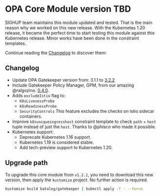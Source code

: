 # OPA Core Module version TBD

SIGHUP team maintains this module updated and tested. That is the main reason why we worked on this new release.
With the Kubernetes 1.20 release, it became the perfect time to start testing this module against this Kubernetes
release. Minor works have been done in the constraint templates.

Continue reading the [Changelog](#changelog) to discover them:

## Changelog

- Update OPA Gatekeeper version from: 3.1.1 to [3.2.2](https://github.com/open-policy-agent/gatekeeper/releases/tag/v3.2.2)
- Include Gatekeeper Policy Manager, GPM, from our amazing @ralgozino. [0.4.0](https://github.com/sighupio/gatekeeper-policy-manager/releases/tag/v0.4.0).
- Adds `excludeIstio` flag to:
  - `K8sLivenessProbe`
  - `K8sReadinessProbe`
  - `SecurityControls`
  This feature excludes the checks on istio sidecar containers.
- Improve `k8suniqueingresshost` constraint template to check `path` + `host` tuple instead of just the `host`.
Thanks to @phisco who made it possible.
- Kubernetes support:
  - Deprecate Kubernetes 1.16 support.
  - Kubernetes 1.19 is considered stable.
  - Add tech-preview support to Kubernetes 1.20.

## Upgrade path

To upgrade this core module from `v1.2.1`, you need to download this new version, then apply the
`kustomize` project. No further action is required.

```bash
kustomize build katalog/gatekeeper | kubectl apply -f - --force
```
